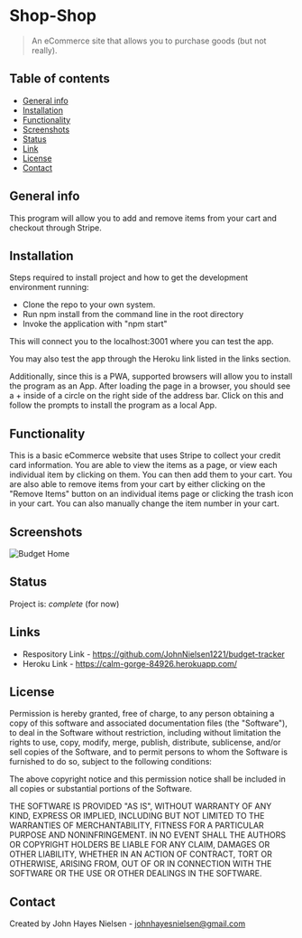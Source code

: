 # Shop-Shop
>An eCommerce site that allows you to purchase goods (but not really).

## Table of contents
* [General info](#general-info)
* [Installation](#installation)
* [Functionality](#functionality)
* [Screenshots](#screenshots)
* [Status](#status)
* [Link](#link)
* [License](#license)
* [Contact](#contact)

## General info
This program will allow you to add and remove items from your cart and checkout through Stripe.

## Installation
Steps required to install project and how to get the development environment running:

- Clone the repo to your own system.
- Run npm install from the command line in the root directory
- Invoke the application with "npm start"

This will connect you to the localhost:3001 where you can test the app.

You may also test the app through the Heroku link listed in the links section.

Additionally, since this is a PWA, supported browsers will allow you to install the program as an App. After loading the page in a browser, you should see a + inside of a circle on the right side of the address bar. Click on this and follow the prompts to install the program as a local App.

## Functionality
This is a basic eCommerce website that uses Stripe to collect your credit card information. You are able to view the items as a page, or view each individual item by clicking on them. You can then add them to your cart. You are also able to remove items from your cart by either clicking on the "Remove Items" button on an individual items page or clicking the trash icon in your cart. You can also manually change the item number in your cart.

## Screenshots
![Budget Home](budget-tracker-ss.png)

## Status
Project is: _complete_ (for now)

## Links
 - Respository Link - https://github.com/JohnNielsen1221/budget-tracker
 - Heroku Link - https://calm-gorge-84926.herokuapp.com/

## License
Permission is hereby granted, free of charge, to any person obtaining a copy of this software and associated documentation files (the "Software"), to deal in the Software without restriction, including without limitation the rights to use, copy, modify, merge, publish, distribute, sublicense, and/or sell copies of the Software, and to permit persons to whom the Software is furnished to do so, subject to the following conditions:

The above copyright notice and this permission notice shall be included in all copies or substantial portions of the Software.

THE SOFTWARE IS PROVIDED "AS IS", WITHOUT WARRANTY OF ANY KIND, EXPRESS OR IMPLIED, INCLUDING BUT NOT LIMITED TO THE WARRANTIES OF MERCHANTABILITY, FITNESS FOR A PARTICULAR PURPOSE AND NONINFRINGEMENT. IN NO EVENT SHALL THE AUTHORS OR COPYRIGHT HOLDERS BE LIABLE FOR ANY CLAIM, DAMAGES OR OTHER LIABILITY, WHETHER IN AN ACTION OF CONTRACT, TORT OR OTHERWISE, ARISING FROM, OUT OF OR IN CONNECTION WITH THE SOFTWARE OR THE USE OR OTHER DEALINGS IN THE SOFTWARE.

## Contact
Created by John Hayes Nielsen - johnhayesnielsen@gmail.com